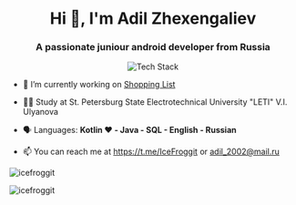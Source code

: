 <h1 align="center">Hi 👋, I'm Adil Zhexengaliev</h1>
<h3 align="center">A passionate juniour android developer from Russia</h3>

<p align="center"><img src="https://skillicons.dev/icons?i=kotlin,idea,java,git,github,firebase,android&perline=16" alt="Tech Stack" /> </p>

- 🔭 I’m currently working on [Shopping List](https://github.com/IceFroggit/ShoppingList)

- 👨‍💻 Study at St. Petersburg State Electrotechnical University "LETI" V.I. Ulyanova 

- 🗣 Languages: **Kotlin ❤️ - Java - SQL - English - Russian**

- 📫 You can reach me at https://t.me/IceFroggit or adil_2002@mail.ru

<p><img align="center" src="https://github-readme-stats.vercel.app/api?username=icefroggit&show_icons=true&locale=en" alt="icefroggit" /></p>

<p><img align="center" src="https://github-readme-streak-stats.herokuapp.com/?user=icefroggit&" alt="icefroggit" /></p>
